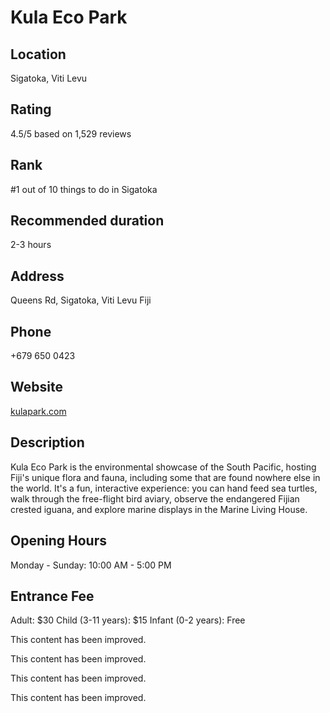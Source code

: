 
# Kula Eco Park

## Location

Sigatoka, Viti Levu

## Rating

4.5/5 based on 1,529 reviews

## Rank

#1 out of 10 things to do in Sigatoka

## Recommended duration

2-3 hours

## Address

Queens Rd, Sigatoka, Viti Levu Fiji

## Phone

+679 650 0423

## Website

[kulapark.com](http://www.kulapark.com)

## Description

Kula Eco Park is the environmental showcase of the South Pacific, hosting Fiji's unique flora and fauna, including some that are found nowhere else in the world. It's a fun, interactive experience: you can hand feed sea turtles, walk through the free-flight bird aviary, observe the endangered Fijian crested iguana, and explore marine displays in the Marine Living House.

## Opening Hours

Monday - Sunday: 10:00 AM - 5:00 PM

## Entrance Fee

Adult: $30
Child (3-11 years): $15
Infant (0-2 years): Free


This content has been improved.

This content has been improved.

This content has been improved.

This content has been improved.